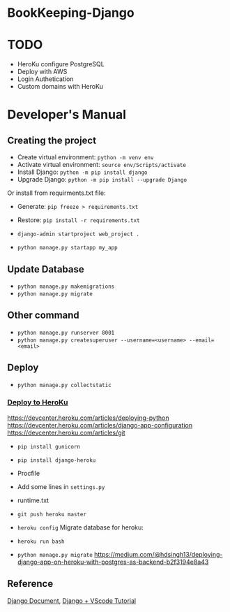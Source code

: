 # BookKeeping-Django
# TODO
- HeroKu configure PostgreSQL
- Deploy with AWS
- Login Authetication
- Custom domains with HeroKu

# Developer's Manual
## Creating the project
- Create virtual environment: `python -m venv env`
- Activate virtual environment: `source env/Scripts/activate`
- Install Django: `python -m pip install django`
- Upgrade Django: `python -m pip install --upgrade Django`

Or install from requirments.txt file:
- Generate: `pip freeze > requirements.txt`
- Restore: `pip install -r requirements.txt`

- `django-admin startproject web_project .`
- `python manage.py startapp my_app`

## Update Database
- `python manage.py makemigrations`
- `python manage.py migrate`

## Other command
- `python manage.py runserver 8001`
- `python manage.py createsuperuser --username=<username> --email=<email>`

## Deploy
- `python manage.py collectstatic`
### [Deploy to HeroKu](https://devcenter.heroku.com/articles/django-app-configuration)
https://devcenter.heroku.com/articles/deploying-python
https://devcenter.heroku.com/articles/django-app-configuration
https://devcenter.heroku.com/articles/git
- `pip install gunicorn`
- `pip install django-heroku`
- Procfile
- Add some lines in `settings.py`
- runtime.txt

- `git push heroku master`
- `heroku config`
Migrate database for heroku:
- `heroku run bash`
- `python manage.py migrate`
https://medium.com/@hdsingh13/deploying-django-app-on-heroku-with-postgres-as-backend-b2f3194e8a43

## Reference
[Django Document](https://docs.djangoproject.com/en/3.0/),
[Django + VScode Tutorial](https://code.visualstudio.com/docs/python/tutorial-django)

